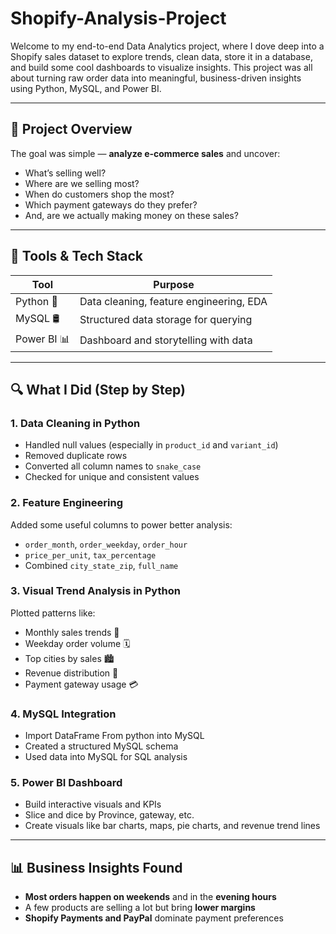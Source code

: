 # Shopify-Analysis-Project
Welcome to my end-to-end Data Analytics project, where I dove deep into a Shopify sales dataset to explore trends, clean data, store it in a database, and build some cool dashboards to visualize insights.  This project was all about turning raw order data into meaningful, business-driven insights using Python, MySQL, and Power BI.

---

## 🚀 Project Overview

The goal was simple — **analyze e-commerce sales** and uncover:
- What’s selling well?
- Where are we selling most?
- When do customers shop the most?
- Which payment gateways do they prefer?
- And, are we actually making money on these sales?

---

## 🧰 Tools & Tech Stack

| Tool         | Purpose                             |
|--------------|-------------------------------------|
| Python 🐍     | Data cleaning, feature engineering, EDA |
| MySQL 🛢️     | Structured data storage for querying |
| Power BI 📊   | Dashboard and storytelling with data |

---

## 🔍 What I Did (Step by Step)

### 1. **Data Cleaning in Python**
- Handled null values (especially in `product_id` and `variant_id`)
- Removed duplicate rows
- Converted all column names to `snake_case`
- Checked for unique and consistent values

### 2. **Feature Engineering**
Added some useful columns to power better analysis:
- `order_month`, `order_weekday`, `order_hour`
- `price_per_unit`, `tax_percentage`
- Combined `city_state_zip`, `full_name`

### 3. **Visual Trend Analysis in Python**
Plotted patterns like:
- Monthly sales trends 📆
- Weekday order volume 🗓️
- Top cities by sales 🏙️
- Revenue distribution 💸
- Payment gateway usage 💳

### 4. **MySQL Integration**
- Import DataFrame From python into MySQL
- Created a structured MySQL schema
- Used data into MySQL for SQL analysis

### 5. **Power BI Dashboard**
- Build interactive visuals and KPIs
- Slice and dice by Province, gateway, etc.
- Create visuals like bar charts, maps, pie charts, and revenue trend lines

---

## 📊 Business Insights Found

- **Most orders happen on weekends** and in the **evening hours**
- A few products are selling a lot but bring **lower margins**
- **Shopify Payments and PayPal** dominate payment preferences
